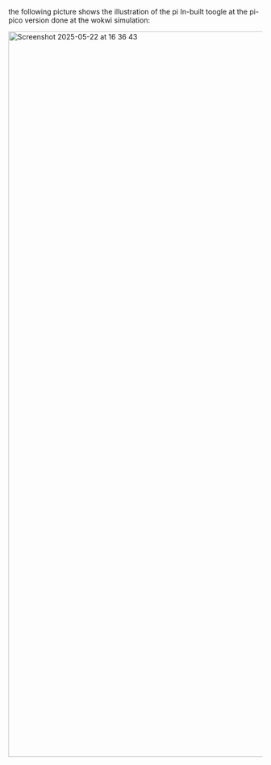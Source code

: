 the following picture shows the illustration of the pi In-built toogle at the pi-pico version done at the wokwi simulation:
 
<img width="1440" alt="Screenshot 2025-05-22 at 16 36 43" src="https://github.com/user-attachments/assets/55b807f4-a574-4e8f-9f0e-c5c1eae37c32" />


